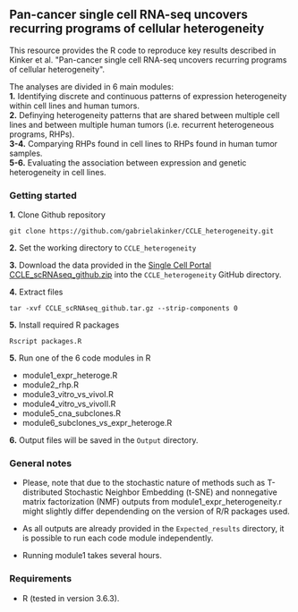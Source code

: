 Pan-cancer single cell RNA-seq uncovers recurring programs of cellular heterogeneity
---------------------------------------------------------------------------------------

This resource provides the R code to reproduce key results described in Kinker et al. "Pan-cancer single cell RNA-seq uncovers recurring programs of cellular heterogeneity".

The analyses are divided in 6 main modules:  
**1.** Identifying discrete and continuous patterns of expression heterogeneity within cell lines and human tumors.  
**2.** Definying heterogeneity patterns that are shared between multiple cell lines and between multiple human tumors (i.e. recurrent heterogeneous programs, RHPs).  
**3-4.** Comparying RHPs found in cell lines to RHPs found in human tumor samples.   
**5-6.** Evaluating the association between expression and genetic heterogeneity in cell lines. 

### Getting started
**1.** Clone Github repository 
```
git clone https://github.com/gabrielakinker/CCLE_heterogeneity.git
```

**2.** Set the working directory to ``CCLE_heterogeneity`` 

**3.** Download the data provided in the [Single Cell Portal](https://singlecell.broadinstitute.org/single_cell/study/SCP542/pan-cancer-cell-line-heterogeneity) [CCLE_scRNAseq_github.zip](https://singlecell.broadinstitute.org/single_cell/data/public/SCP542/pan-cancer-cell-line-heterogeneity?filename=CCLE_scRNAseq_github.zip) into the ``CCLE_heterogeneity`` GitHub directory. 

**4.** Extract files 
```
tar -xvf CCLE_scRNAseq_github.tar.gz --strip-components 0
```

**5.** Install required R packages
```
Rscript packages.R
```
**5.** Run one of the 6 code modules in R
* module1_expr_heteroge.R         
* module2_rhp.R                   
* module3_vitro_vs_vivoI.R   
* module4_vitro_vs_vivoII.R 
* module5_cna_subclones.R
* module6_subclones_vs_expr_heteroge.R

**6.** Output files will be saved in the ``Output`` directory. 

### General notes

* Please, note that due to the stochastic nature of methods such as T-distributed Stochastic Neighbor Embedding (t-SNE) and nonnegative matrix factorization (NMF) outputs from module1_expr_heterogeneity.r might slightly differ dependending on the version of R/R packages used.

* As all outputs are already provided in the ``Expected_results`` directory, it is possible to run each code module independently.

* Running module1 takes several hours. 

### **Requirements**

* R (tested in version 3.6.3).


